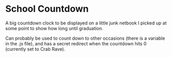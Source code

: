 # School Countdown
A big countdown clock to be displayed on a little junk netbook I picked up at some point to show how long until graduation.

Can probably be used to count down to other occasions (there is a variable in the .js file), and has a secret redirect when the countdown hits 0 (currently set to Crab Rave).
